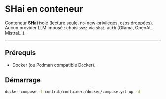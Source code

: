 # SHai en conteneur

Conteneur **SHai** isolé (lecture seule, no-new-privileges, caps droppées).  
Aucun provider LLM imposé : choisissez via `shai auth` (Ollama, OpenAI, Mistral…).

---

## Prérequis
- Docker (ou Podman compatible Docker).

## Démarrage
```bash
docker compose -f contrib/containers/docker/compose.yml up -d
